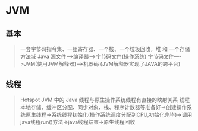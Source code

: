 # JVM
## 基本
> 一套字节码指令集、一组寄存器、一个栈、一个垃圾回收，堆  和  一个存储方法域
> Java 源文件—->编译器—->字节码文件(操作系统)
> 字节码文件—->JVM(使用JVM解释器)—->机器码 (JVM解释器实现了JAVA的跨平台)
## 线程
> Hotspot JVM 中的 Java 线程与原生操作系统线程有直接的映射关系
> 线程本地存储、缓冲区分配、同步对象、栈、程序计数器等准备好=>创建操作系统原生线程=>系统线程初始化(操作系统调度分配到CPU,初始化完毕)=>调用java线程run()方法=>java线程结束=>原生线程回收


